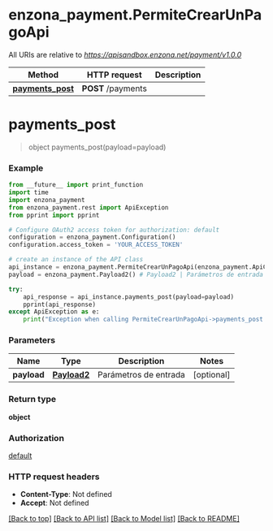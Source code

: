 # enzona_payment.PermiteCrearUnPagoApi

All URIs are relative to *https://apisandbox.enzona.net/payment/v1.0.0*

Method | HTTP request | Description
------------- | ------------- | -------------
[**payments_post**](PermiteCrearUnPagoApi.md#payments_post) | **POST** /payments | 


# **payments_post**
> object payments_post(payload=payload)



### Example
```python
from __future__ import print_function
import time
import enzona_payment
from enzona_payment.rest import ApiException
from pprint import pprint

# Configure OAuth2 access token for authorization: default
configuration = enzona_payment.Configuration()
configuration.access_token = 'YOUR_ACCESS_TOKEN'

# create an instance of the API class
api_instance = enzona_payment.PermiteCrearUnPagoApi(enzona_payment.ApiClient(configuration))
payload = enzona_payment.Payload2() # Payload2 | Parámetros de entrada (optional)

try:
    api_response = api_instance.payments_post(payload=payload)
    pprint(api_response)
except ApiException as e:
    print("Exception when calling PermiteCrearUnPagoApi->payments_post: %s\n" % e)
```

### Parameters

Name | Type | Description  | Notes
------------- | ------------- | ------------- | -------------
 **payload** | [**Payload2**](Payload2.md)| Parámetros de entrada | [optional] 

### Return type

**object**

### Authorization

[default](../README.md#default)

### HTTP request headers

 - **Content-Type**: Not defined
 - **Accept**: Not defined

[[Back to top]](#) [[Back to API list]](../README.md#documentation-for-api-endpoints) [[Back to Model list]](../README.md#documentation-for-models) [[Back to README]](../README.md)

